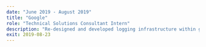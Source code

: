 ```yaml
---
date: "June 2019 - August 2019"
title: "Google"
role: "Technical Solutions Consultant Intern"
description: "Re-designed and developed logging infrastructure within gTech's support team, decreasing execution times by up to 52.4%."
exit: 2019-08-23
---
```

